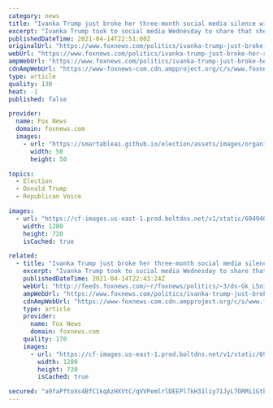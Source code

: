 ```yaml
---
category: news
title: "Ivanka Trump just broke her three-month social media silence with a vaccine post"
excerpt: "Ivanka Trump took to social media Wednesday to share that she was able to get her first shot of the coronavirus vaccine, breaking her social media silence since Donald Trump left the White House in January."
publishedDateTime: 2021-04-14T22:51:00Z
originalUrl: "https://www.foxnews.com/politics/ivanka-trump-just-broke-her-social-media-silence-since-jan-with-a-vaccine-post"
webUrl: "https://www.foxnews.com/politics/ivanka-trump-just-broke-her-social-media-silence-since-jan-with-a-vaccine-post"
ampWebUrl: "https://www.foxnews.com/politics/ivanka-trump-just-broke-her-social-media-silence-since-jan-with-a-vaccine-post.amp"
cdnAmpWebUrl: "https://www-foxnews-com.cdn.ampproject.org/c/s/www.foxnews.com/politics/ivanka-trump-just-broke-her-social-media-silence-since-jan-with-a-vaccine-post.amp"
type: article
quality: 130
heat: -1
published: false

provider:
  name: Fox News
  domain: foxnews.com
  images:
    - url: "https://smartableai.github.io/election/assets/images/organizations/foxnews.com-50x50.jpg"
      width: 50
      height: 50

topics:
  - Election
  - Donald Trump
  - Republican Voice

images:
  - url: "https://cf-images.us-east-1.prod.boltdns.net/v1/static/694940094001/76ca777e-18e7-43dc-8524-0a7ff654398a/670a042f-a7b6-4265-bab4-3d42f1d68cba/1280x720/match/image.jpg"
    width: 1280
    height: 720
    isCached: true

related:
  - title: "Ivanka Trump just broke her three-month social media silence with a vaccine post"
    excerpt: "Ivanka Trump took to social media Wednesday to share that she was able to get her first shot of the coronavirus vaccine, breaking her social media silence since Donald Trump left the White House in January."
    publishedDateTime: 2021-04-14T22:43:24Z
    webUrl: "http://feeds.foxnews.com/~r/foxnews/politics/~3/ds-Gk_L5n3o/ivanka-trump-just-broke-her-social-media-silence-since-jan-with-a-vaccine-post"
    ampWebUrl: "https://www.foxnews.com/politics/ivanka-trump-just-broke-her-social-media-silence-since-jan-with-a-vaccine-post.amp"
    cdnAmpWebUrl: "https://www-foxnews-com.cdn.ampproject.org/c/s/www.foxnews.com/politics/ivanka-trump-just-broke-her-social-media-silence-since-jan-with-a-vaccine-post.amp"
    type: article
    provider:
      name: Fox News
      domain: foxnews.com
    quality: 170
    images:
      - url: "https://cf-images.us-east-1.prod.boltdns.net/v1/static/694940094001/76ca777e-18e7-43dc-8524-0a7ff654398a/670a042f-a7b6-4265-bab4-3d42f1d68cba/1280x720/match/image.jpg"
        width: 1280
        height: 720
        isCached: true

secured: "a9faPftoXs4BfC1kqAzHXVtC/qVVPemlrlDEEPl7kH31liy71JyL7ORMi1Gtb5TniJd+FsdgCvlD6HqOcMJKJXswjMz9xYlTmH/Wj7TtlWmvjL/G9UPAdFBi9W7PjMEwbaRndfhseQsSPjtD1djx59L9+/bM6dfsHjGgE5MWcr53T/TbCgptuuQOgn0ct2a/Al0KbYUrWDg3LDVHIN1Z0Lrr6z/nTPzr/K6jnWkXNJXis/QXZTtqNdGDejc+dsASlmOjcFbgc7Xo4KBtExMKDCti0gEoRiXegwuP4sdaeId6MpjxwWQf3JUWAqb+/Gq4m+zHQpd1rMRSRrbiRbiohR7CFarKjx1PeQ5ItdhKOzw=;o7RMS1ZroNh16WK1hF2dQw=="
---
```


